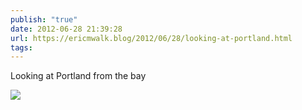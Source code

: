 ```yaml
---
publish: "true"
date: 2012-06-28 21:39:28
url: https://ericmwalk.blog/2012/06/28/looking-at-portland.html
tags: 
---
```


Looking at Portland from the bay

![](https://ericmwalk.blog/uploads/2022/853ca3000e.jpg)